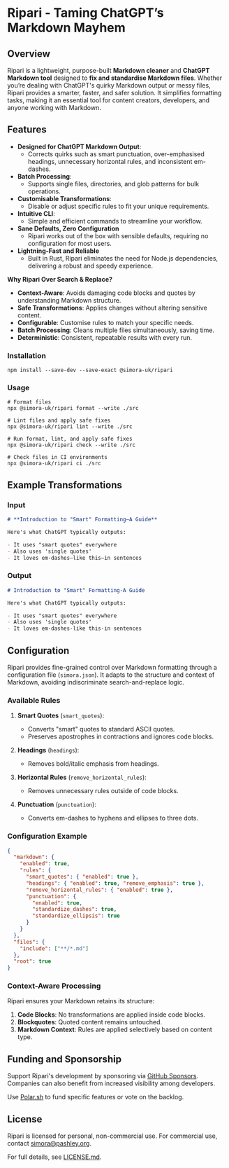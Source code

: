 # Ripari - Taming ChatGPT’s Markdown Mayhem

## Overview

Ripari is a lightweight, purpose-built **Markdown cleaner** and **ChatGPT Markdown tool** designed to **fix and standardise Markdown files**. Whether you’re dealing with ChatGPT's quirky Markdown output or messy files, Ripari provides a smarter, faster, and safer solution. It simplifies formatting tasks, making it an essential tool for content creators, developers, and anyone working with Markdown.


## Features

- **Designed for ChatGPT Markdown Output**:
  - Corrects quirks such as smart punctuation, over-emphasised headings, unnecessary horizontal rules, and inconsistent em-dashes.
- **Batch Processing**:
  - Supports single files, directories, and glob patterns for bulk operations.
- **Customisable Transformations**:
  - Disable or adjust specific rules to fit your unique requirements.
- **Intuitive CLI**:
  - Simple and efficient commands to streamline your workflow.
- **Sane Defaults, Zero Configuration**
  - Ripari works out of the box with sensible defaults, requiring no configuration for most users.
- **Lightning-Fast and Reliable**
  - Built in Rust, Ripari eliminates the need for Node.js dependencies, delivering a robust and speedy experience.

**Why Ripari Over Search & Replace?**

- **Context-Aware**: Avoids damaging code blocks and quotes by understanding Markdown structure.
- **Safe Transformations**: Applies changes without altering sensitive content.
- **Configurable**: Customise rules to match your specific needs.
- **Batch Processing**: Cleans multiple files simultaneously, saving time.
- **Deterministic**: Consistent, repeatable results with every run.

### Installation

```shell
npm install --save-dev --save-exact @simora-uk/ripari
```

### Usage

```shell
# Format files
npx @simora-uk/ripari format --write ./src

# Lint files and apply safe fixes
npx @simora-uk/ripari lint --write ./src

# Run format, lint, and apply safe fixes
npx @simora-uk/ripari check --write ./src

# Check files in CI environments
npx @simora-uk/ripari ci ./src
```

## Example Transformations

### Input

```markdown
# **Introduction to "Smart" Formatting—A Guide**

Here's what ChatGPT typically outputs:

- It uses "smart quotes" everywhere
- Also uses 'single quotes'
- It loves em-dashes—like this—in sentences
```

### Output

```markdown
# Introduction to "Smart" Formatting-A Guide

Here's what ChatGPT typically outputs:

- It uses "smart quotes" everywhere
- Also uses 'single quotes'
- It loves em-dashes-like this-in sentences
```

## Configuration

Ripari provides fine-grained control over Markdown formatting through a configuration file (`simora.json`). It adapts to the structure and context of Markdown, avoiding indiscriminate search-and-replace logic.

### Available Rules

1. **Smart Quotes** (`smart_quotes`):

   - Converts "smart" quotes to standard ASCII quotes.
   - Preserves apostrophes in contractions and ignores code blocks.

2. **Headings** (`headings`):

   - Removes bold/italic emphasis from headings.

3. **Horizontal Rules** (`remove_horizontal_rules`):

   - Removes unnecessary rules outside of code blocks.

4. **Punctuation** (`punctuation`):
   - Converts em-dashes to hyphens and ellipses to three dots.

### Configuration Example

```json
{
  "markdown": {
    "enabled": true,
    "rules": {
      "smart_quotes": { "enabled": true },
      "headings": { "enabled": true, "remove_emphasis": true },
      "remove_horizontal_rules": { "enabled": true },
      "punctuation": {
        "enabled": true,
        "standardize_dashes": true,
        "standardize_ellipsis": true
      }
    }
  },
  "files": {
    "include": ["**/*.md"]
  },
  "root": true
}
```

### Context-Aware Processing

Ripari ensures your Markdown retains its structure:

1. **Code Blocks**: No transformations are applied inside code blocks.
2. **Blockquotes**: Quoted content remains untouched.
3. **Markdown Context**: Rules are applied selectively based on content type.

## Funding and Sponsorship

Support Ripari's development by sponsoring via [GitHub Sponsors](https://github.com/sponsors/simeonpashley). Companies can also benefit from increased visibility among developers.

Use [Polar.sh](https://polar.sh/simora-uk/issues) to fund specific features or vote on the backlog.

## License

Ripari is licensed for personal, non-commercial use. For commercial use, contact [simora@pashley.org](mailto:simora@pashley.org).

For full details, see [LICENSE.md](./LICENSE.md).
